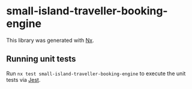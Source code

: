 # small-island-traveller-booking-engine

This library was generated with [Nx](https://nx.dev).

## Running unit tests

Run `nx test small-island-traveller-booking-engine` to execute the unit tests via [Jest](https://jestjs.io).
